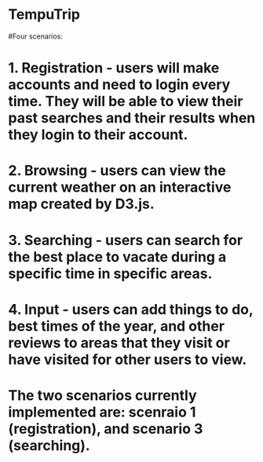 # TempuTrip

#Four scenarios:

# 1. Registration - users will make accounts and need to login every time. They will be able to view their past searches and their results when they login to their account.
# 2. Browsing - users can view the current weather on an interactive map created by D3.js.
# 3. Searching - users can search for the best place to vacate during a specific time in specific areas.
# 4. Input - users can add things to do, best times of the year, and other reviews to areas that they visit or have visited for other users to view.


# The two scenarios currently implemented are: scenraio 1 (registration), and scenario 3 (searching).
